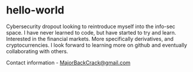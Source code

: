 # hello-world
Cybersecurity dropout looking to reintroduce myself into the info-sec space.
I have never learned to code, but have started to try and learn.
Interested in the financial markets. More specifically derivatives, and cryptocurrencies.
I look forward to learning more on github and eventually collaborating with others. 

Contact information - MajorBackCrack@gmail.com
